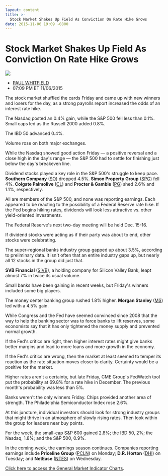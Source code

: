 ```yaml
---
layout: content
title: >-
  Stock Market Shakes Up Field As Conviction On Rate Hike Grows
date: 2015-11-06 19:09 -0800
---
```



Stock Market Shakes Up Field As Conviction On Rate Hike Grows
==============================================================


![](https://www.investors.com/wp-content/uploads/ibd-migrated-images/MPv_151109_154206079_68800.png)

* [PAUL WHITFIELD](https://www.investors.com/author/whitfieldp/ "Posts by PAUL WHITFIELD")
* 07:09 PM ET 11/06/2015




The stock market shuffled the cards Friday and came up with new winners and losers for the day, as a strong payrolls report increased the odds of an interest rate hike.

  

The Nasdaq posted an 0.4% gain, while the S&P 500 fell less than 0.1%. Small caps led as the Russell 2000 added 0.8%.

  

The IBD 50 advanced 0.4%.

  

Volume rose on both major exchanges.

  

While the Nasdaq showed good action Friday — a positive reversal and a close high in the day's range — the S&P 500 had to settle for finishing just below the day's breakeven line.

  

Dividend stocks played a key role in the S&P 500's struggle to keep pace. **Southern Company** ([SO](https://research.investors.com/quote.aspx?symbol=SO)) dropped 4.5%. **Simon Property Group** ([SPG](https://research.investors.com/quote.aspx?symbol=SPG)) fell 4%. **Colgate Palmolive** ([CL](https://research.investors.com/quote.aspx?symbol=CL)) and **Procter & Gamble** ([PG](https://research.investors.com/quote.aspx?symbol=PG)) shed 2.6% and 1.1%, respectively.

  

All are members of the S&P 500, and none was reporting earnings. Each appeared to be reacting to the possibility of a Federal Reserve rate hike. If the Fed begins hiking rates, dividends will look less attractive vs. other yield-oriented investments.

  

The Federal Reserve's next two-day meeting will be held Dec. 15-16.

  

If dividend stocks were acting as if their party was about to end, other stocks were celebrating.

  

The super-regional banks industry group gapped up about 3.5%, according to preliminary data. It isn't often that an entire industry gaps up, but nearly all 12 stocks in the group did just that.

  

**SVB Financial** ([SIVB](https://research.investors.com/quote.aspx?symbol=SIVB)), a holding company for Silicon Valley Bank, leapt almost 7% in twice its usual volume.

  

Small banks have been gaining in recent weeks, but Friday's winners included some big players.

  

The money center banking group rushed 1.8% higher. **Morgan Stanley** ([MS](https://research.investors.com/quote.aspx?symbol=MS)) led with a 4.5% gain.

  

While Congress and the Fed have seemed convinced since 2008 that the way to help the banking sector was to force banks to lift reserves, some economists say that it has only tightened the money supply and prevented normal growth.

  

If the Fed's critics are right, then higher interest rates might give banks better margins and lead to more loans and more growth in the economy.

  

If the Fed's critics are wrong, then the market at least seemed to temper its reaction as the rate situation moves closer to clarity. Certainty would be a positive for the market.

  

Higher rates aren't a certainty, but late Friday, CME Group's FedWatch tool put the probability at 69.8% for a rate hike in December. The previous month's probability was less than 5%.

  

Banks weren't the only winners Friday. Chips provided another area of strength. The Philadelphia Semiconductor Index rose 2.6%.

  

At this juncture, individual investors should look for strong industry groups that might thrive in an atmosphere of slowly rising rates. Then look within the group for leaders near buy points.

  

For the week, the small-cap S&P 600 gained 2.8%; the IBD 50, 2%; the Nasdaq, 1.8%; and the S&P 500, 0.9%.

  

In the coming week, the earnings season continues. Companies reporting earnings include **Priceline Group** ([PCLN](https://research.investors.com/quote.aspx?symbol=PCLN)) on Monday; **D.R. Horton** ([DHI](https://research.investors.com/quote.aspx?symbol=DHI)) on Tuesday; and **NetEase** ([NTES](https://research.investors.com/quote.aspx?symbol=NTES)) on Wednesday.


[Click here to access the General Market Indicator Charts](https://www.investors.com/pdf/GMI_110915.pdf).





